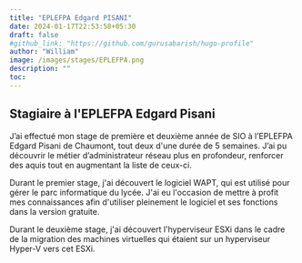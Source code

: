 ```yaml
---
title: "EPLEFPA Edgard PISANI"
date: 2024-01-17T22:53:58+05:30
draft: false
#github_link: "https://github.com/gurusabarish/hugo-profile"
author: "William"
image: /images/stages/EPLEFPA.png
description: ""
toc: 
---
```


## Stagiaire à l'EPLEFPA Edgard Pisani

J’ai effectué mon stage de première et deuxième année de SIO à l’EPLEFPA Edgard Pisani de Chaumont, tout deux d'une durée de 5 semaines. J’ai pu découvrir le métier d’administrateur réseau plus en profondeur, renforcer des aquis tout en augmentant la liste de ceux-ci.

Durant le premier stage, j'ai découvert le logiciel WAPT, qui est utilisé pour gérer le parc informatique du lycée. J'ai eu l'occasion de mettre à profit mes connaissances afin d'utiliser pleinement le logiciel et ses fonctions dans la version gratuite.

Durant le deuxième stage, j'ai découvert l'hyperviseur ESXi dans le cadre de la migration des machines virtuelles qui étaient sur un hyperviseur Hyper-V vers cet ESXi.
